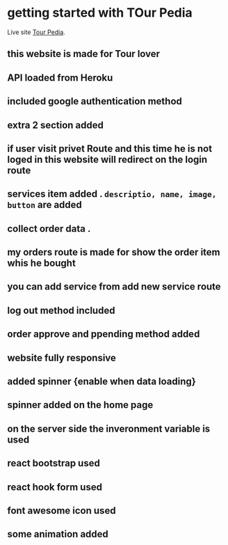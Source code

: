 # getting started with TOur Pedia

Live site [Tour Pedia](https://assignment-11-2abfc.web.app/).

## this website is made for Tour lover

## API loaded from Heroku

## included google authentication method

## extra 2 section added

## if user visit privet Route and this time he is not loged in this website will redirect on the login route

## services item added . `descriptio, name, image, button` are added

## collect order data .

## my orders route is made for show the order item whis he bought

## you can add service from add new service route

## log out method included

## order approve and ppending method added

## website fully responsive

## added spinner {enable when data loading}

## spinner added on the home page

## on the server side the inveronment variable is used

## react bootstrap used

## react hook form used

## font awesome icon used

## some animation added
